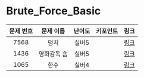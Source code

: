 # Brute_Force_Basic

|문제 번호|문제 이름|난이도|키포인트|링크|
|:---:|:---:|:---:|:---:|:---:|
|7568|덩치|실버5||[링크](https://github.com/Ian0121/baekjoon/blob/main/solution/Brute_Force_Basic/7568.cpp)|
|1436|영화감독 숌|실버5||[링크](https://github.com/Ian0121/baekjoon/blob/main/solution/Brute_Force_Basic/1436.cpp)|
|1065|한수|실버4||[링크](https://github.com/Ian0121/baekjoon/blob/main/solution/Brute_Force_Basic/1065.cpp)|
